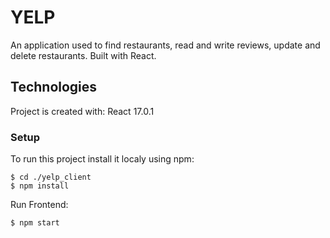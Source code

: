 # YELP 
An application used to find restaurants, read and write reviews, update and delete restaurants.
Built with React.

## Technologies

Project is created with:
React 17.0.1



### Setup
To run this project install it localy using npm:

```
$ cd ./yelp_client
$ npm install 
```
Run Frontend:

```
$ npm start
